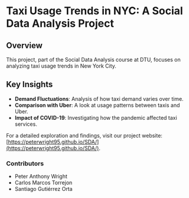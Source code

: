 # Taxi Usage Trends in NYC: A Social Data Analysis Project

## Overview
This project, part of the Social Data Analysis course at DTU, focuses on analyzing taxi usage trends in New York City.

## Key Insights
- **Demand Fluctuations**: Analysis of how taxi demand varies over time.
- **Comparison with Uber**: A look at usage patterns between taxis and Uber.
- **Impact of COVID-19**: Investigating how the pandemic affected taxi services.

For a detailed exploration and findings, visit our project website: [https://peterwright95.github.io/SDA/](https://peterwright95.github.io/SDA/).

### Contributors
- Peter Anthony Wright
- Carlos Marcos Torrejon
- Santiago Gutiérrez Orta
